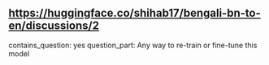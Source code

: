 ## https://huggingface.co/shihab17/bengali-bn-to-en/discussions/2

contains_question: yes
question_part: Any way to re-train or fine-tune this model